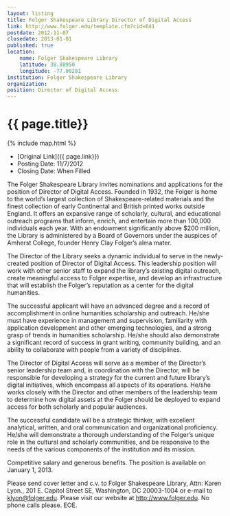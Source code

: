 ```yaml
---
layout: listing
title: Folger Shakespeare Library Director of Digital Access
link: http://www.folger.edu/template.cfm?cid=641
postdate: 2012-11-07
closedate: 2013-01-01
published: true
location:
    name: Folger Shakespeare Library
    latitude: 38.88950
    longitude: -77.00281
institution: Folger Shakespeare Library
organization: 
position: Director of Digital Access
---
```



# {{ page.title}}

{% include map.html %}



* [Original Link]({{ page.link}})
* Posting Date: 11/7/2012
* Closing Date: When Filled
 
The Folger Shakespeare Library invites nominations and applications for the position of Director of Digital Access. Founded in 1932, the Folger is home to the world’s largest collection of Shakespeare-related materials and the finest collection of early Continental and British printed works outside England. It offers an expansive range of scholarly, cultural, and educational outreach programs that inform, enrich, and entertain more than 100,000 individuals each year. With an endowment significantly above $200 million, the Library is administered by a Board of Governors under the auspices of Amherst College, founder Henry Clay Folger’s alma mater.
 
The Director of the Library seeks a dynamic individual to serve in the newly-created position of Director of Digital Access. This leadership position will work with other senior staff to expand the library’s existing digital outreach, create meaningful access to Folger expertise, and develop an infrastructure that will establish the Folger’s reputation as a center for the digital humanities.
 
The successful applicant will have an advanced degree and a record of accomplishment in online humanities scholarship and outreach. He/she must have experience in management and supervision, familiarity with application development and other emerging technologies, and a strong grasp of trends in humanities scholarship. He/she should also demonstrate a significant record of success in grant writing, community building, and an ability to collaborate with people from a variety of disciplines.
 
The Director of Digital Access will serve as a member of the Director’s senior leadership team and, in coordination with the Director, will be responsible for developing a strategy for the current and future library’s digital initiatives, which encompass all aspects of its operations.  He/she works closely with the Director and other members of the leadership team to determine how digital assets at the Folger should be deployed to expand access for both scholarly and popular audiences.
 
The successful candidate will be a strategic thinker, with excellent analytical, written, and oral communication and organizational proficiency. He/she will demonstrate a thorough understanding of the Folger’s unique role in the cultural and scholarly communities, and be responsive to the needs of the various components of the institution and its mission.
 
Competitive salary and generous benefits. The position is available on January 1, 2013.
 
Please send cover letter and c.v. to Folger Shakespeare Library, Attn: Karen Lyon., 201 E. Capitol Street SE, Washington, DC 20003-1004 or e-mail to klyon@folger.edu. Please visit our website at <http://www.folger.edu>. No phone calls please. EOE.